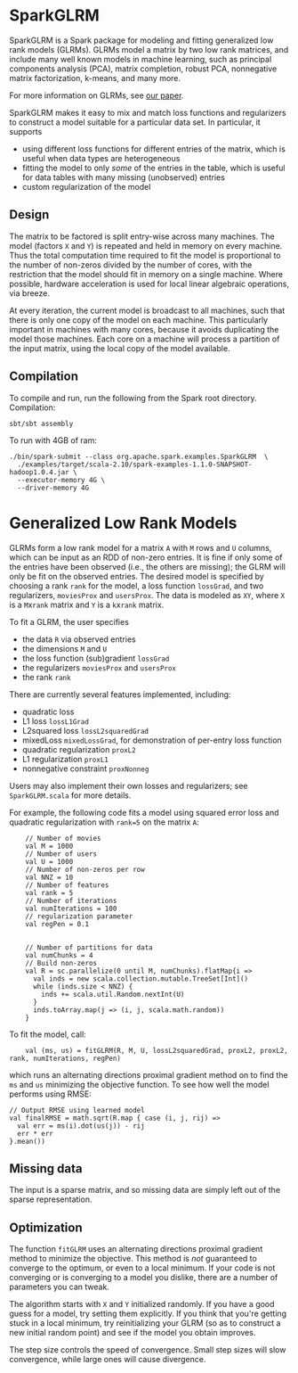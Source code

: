 # SparkGLRM

SparkGLRM is a Spark package for modeling and fitting generalized low rank models (GLRMs).
GLRMs model a matrix by two low rank matrices, and
include many well known models in machine learning, such as 
principal components analysis (PCA), matrix completion, robust PCA,
nonnegative matrix factorization, k-means, and many more.

For more information on GLRMs, see [our paper](http://arxiv.org/abs/1410.0342).

SparkGLRM makes it easy to mix and match loss functions and regularizers
to construct a model suitable for a particular data set.
In particular, it supports 

* using different loss functions for different entries of the matrix, 
  which is useful when data types are heterogeneous
* fitting the model to only *some* of the entries in the table, 
  which is useful for data tables with many missing (unobserved) entries
* custom regularization of the model

## Design

The matrix to be factored is split entry-wise across many machines. 
The model (factors `X` and `Y`) is repeated and held in memory on every machine. 
Thus the total computation time required to fit the model is proportional to 
the number of non-zeros divided by the number of cores, 
with the restriction that the model should fit in memory on a single machine.
Where possible, hardware acceleration is used for local linear algebraic operations, 
via breeze. 

At every iteration, the current model is broadcast to all machines, 
such that there is only one copy of the model on each machine. 
This particularly important in machines with many cores, 
because it avoids duplicating the model those machines.
Each core on a machine will process a partition of the input matrix, 
using the local copy of the model available.


## Compilation

To compile and run, run the following from the Spark root directory. Compilation:
```
sbt/sbt assembly
```
To run with 4GB of ram:
```
./bin/spark-submit --class org.apache.spark.examples.SparkGLRM  \
  ./examples/target/scala-2.10/spark-examples-1.1.0-SNAPSHOT-hadoop1.0.4.jar \
  --executor-memory 4G \
  --driver-memory 4G
```

# Generalized Low Rank Models

GLRMs form a low rank model for a matrix `A` with `M` rows and `U` columns, 
which can be input as an RDD of non-zero entries.
It is fine if only some of the entries have been observed 
(i.e., the others are missing); the GLRM will only be fit on the observed entries.
The desired model is specified by choosing a rank `rank` for the model,
a loss function `lossGrad`, and two regularizers, `moviesProx` and `usersProx`.
The data is modeled as `XY`, where `X` is a `M`x`rank` matrix and `Y` is a `k`x`rank` matrix.

To fit a GLRM, the user specifies

* the data `R` via observed entries
* the dimensions `M` and `U`
* the loss function (sub)gradient `lossGrad`
* the regularizers `moviesProx` and `usersProx`
* the rank `rank`

There are currently several features implemented, including:

* quadratic loss
* L1 loss `lossL1Grad`
* L2squared loss `lossL2squaredGrad`
* mixedLoss `mixedLossGrad`, for demonstration of per-entry loss function
* quadratic regularization `proxL2`
* L1 regularization `proxL1`
* nonnegative constraint `proxNonneg`

Users may also implement their own losses and regularizers; 
see `SparkGLRM.scala` for more details.

For example, the following code fits a model using squared error loss and quadratic
regularization with `rank=5` on the matrix `A`:

	    // Number of movies
        val M = 1000
        // Number of users
        val U = 1000
        // Number of non-zeros per row
        val NNZ = 10
        // Number of features
        val rank = 5
        // Number of iterations
        val numIterations = 100
        // regularization parameter
        val regPen = 0.1
    
    
        // Number of partitions for data
        val numChunks = 4
        // Build non-zeros
        val R = sc.parallelize(0 until M, numChunks).flatMap{i =>
          val inds = new scala.collection.mutable.TreeSet[Int]()
          while (inds.size < NNZ) {
            inds += scala.util.Random.nextInt(U)
          }
          inds.toArray.map(j => (i, j, scala.math.random))
        }
    
       
To fit the model, call:

        val (ms, us) = fitGLRM(R, M, U, lossL2squaredGrad, proxL2, proxL2, rank, numIterations, regPen)

which runs an alternating directions proximal gradient method on to find the 
`ms` and `us` minimizing the objective function.
To see how well the model performs using RMSE:

    // Output RMSE using learned model
    val finalRMSE = math.sqrt(R.map { case (i, j, rij) =>
      val err = ms(i).dot(us(j)) - rij
      err * err
    }.mean())

## Missing data

The input is a sparse matrix, and so missing data are simply left out of the sparse representation.

## Optimization

The function `fitGLRM` uses an alternating directions proximal gradient method
to minimize the objective. This method is *not* guaranteed to converge to 
the optimum, or even to a local minimum. If your code is not converging
or is converging to a model you dislike, there are a number of parameters you can tweak.

The algorithm starts with `X` and `Y` initialized randomly.
If you have a good guess for a model, try setting them explicitly.
If you think that you're getting stuck in a local minimum, try reinitializing your
GLRM (so as to construct a new initial random point) and see if the model you obtain improves.
 

The step size controls the speed of convergence. Small step sizes will slow convergence,
while large ones will cause divergence.

